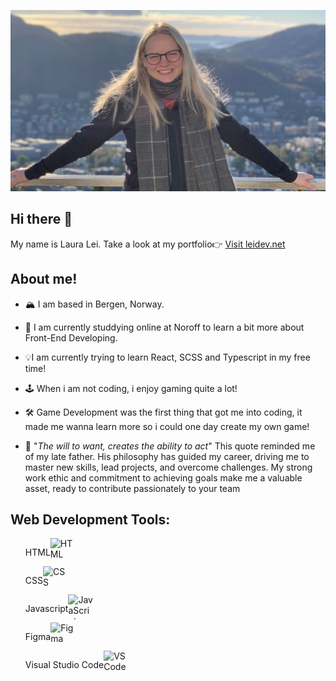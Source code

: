 ![Image](https://github.com/LauraBLei/LauraBLei/blob/main/mig.png)

## Hi there 👋 

My name is Laura Lei. Take a look at my portfolio👉 [Visit leidev.net](https://leidev.net/)

## About me!

- 🏔️ I am based in Bergen, Norway.

- 📖 I am currently studdying online at Noroff to learn a bit more about Front-End Developing. 

- 💡I am currently trying to learn React, SCSS and Typescript in my free time!

- 🕹️ When i am not coding, i enjoy gaming quite a lot!

- 🛠️ Game Development was the first thing that got me into coding, it made me wanna learn more so i could one day create my own game!

- 📜 "*The will to want, creates the ability to act*" 
   This quote reminded me of my late father. 
    His philosophy has guided my career, driving me to master new skills, lead projects, and overcome challenges. 
    My strong work ethic and commitment to achieving goals make me a valuable asset, ready to contribute passionately to your team

## Web Development Tools:

<ul>
   <li style="display: flex"><p>HTML</p><img src="https://upload.wikimedia.org/wikipedia/commons/6/61/HTML5_logo_and_wordmark.svg" alt="HTML" width="40" height="40"/></li>
    <li style="display: flex"> <p>CSS</p><img src="https://upload.wikimedia.org/wikipedia/commons/d/d5/CSS3_logo_and_wordmark.svg" alt="CSS" width="40" height="40"/></li>
   <li style="display: flex"> <p>Javascript</p><img src="https://upload.wikimedia.org/wikipedia/commons/6/6a/JavaScript-logo.png" alt="JavaScript" width="40" height="40"/></li>
   <li style="display: flex"><p>Figma</p><img src="https://upload.wikimedia.org/wikipedia/commons/3/33/Figma-logo.svg" alt="Figma" width="40" height="40"/></li>
    <li style="display: flex"><p>Visual Studio Code</p><img src="https://upload.wikimedia.org/wikipedia/commons/9/9a/Visual_Studio_Code_1.35_icon.svg" alt="VS Code" width="40" height="40"/></li>
</ul>



<!--
**LauraBLei/LauraBLei** is a ✨ _special_ ✨ repository because its `README.md` (this file) appears on your GitHub profile.

Here are some ideas to get you started:

- 🔭 I’m currently working on ...
- 🌱 I’m currently learning ...
- 👯 I’m looking to collaborate on ...
- 🤔 I’m looking for help with ...
- 💬 Ask me about ...
- 📫 How to reach me: ...
- 😄 Pronouns: ...
- ⚡ Fun fact: ...
-->
